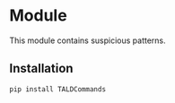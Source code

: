 # Module

This module contains suspicious patterns.

## Installation

```bash
pip install TALDCommands
